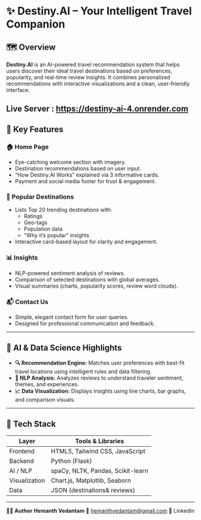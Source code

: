 # ✨ Destiny.AI – Your Intelligent Travel Companion  


## 🗺️ Overview

**Destiny.AI** is an AI-powered travel recommendation system that helps users discover their ideal travel destinations based on preferences, popularity, and real-time review insights. It combines personalized recommendations with interactive visualizations and a clean, user-friendly interface.

Live Server : https://destiny-ai-4.onrender.com
---

## 🌟 Key Features

### 🏠 Home Page
- Eye-catching welcome section with imagery.
- Destination recommendations based on user input.
- “How Destiny.AI Works” explained via 3 informative cards.
- Payment and social media footer for trust & engagement.

### 📌 Popular Destinations
- Lists Top 20 trending destinations with:
  - Ratings
  - Geo-tags
  - Population data
  - "Why it’s popular" insights
- Interactive card-based layout for clarity and engagement.

### 📊 Insights
- NLP-powered sentiment analysis of reviews.
- Comparison of selected destinations with global averages.
- Visual summaries (charts, popularity scores, review word clouds).

### 📬 Contact Us
- Simple, elegant contact form for user queries.
- Designed for professional communication and feedback.

---

## 🤖 AI & Data Science Highlights

- **🔍 Recommendation Engine:** Matches user preferences with best-fit travel locations using intelligent rules and data filtering.
- **💬 NLP Analysis:** Analyzes reviews to understand traveler sentiment, themes, and experiences.
- **📈 Data Visualization:** Displays insights using line charts, bar graphs, and comparison visuals.

---

## 🧰 Tech Stack

| Layer       | Tools & Libraries                          |
|-------------|--------------------------------------------|
| Frontend    | HTML5, Tailwind CSS, JavaScript            |
| Backend     | Python (Flask)                             |
| AI / NLP    | spaCy, NLTK, Pandas, Scikit-learn          |
| Visualization | Chart.js, Matplotlib, Seaborn            |
| Data        | JSON (destinations& reviews)               |

---


🧑‍💻 **Author**
**Hemanth Vedantam**
📧 hemanthvedantam@gmail.com
🔗 LinkedIn

